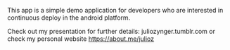 This app is a simple demo application for developers who are interested in continuous deploy in the android platform.

Check out my presentation for further details: juliozynger.tumblr.com or check my personal website https://about.me/julioz